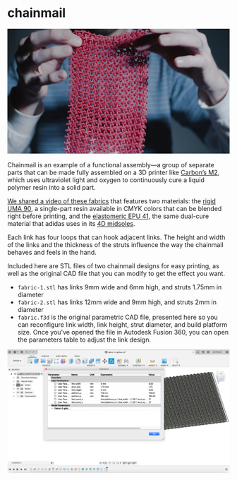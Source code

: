 # chainmail

![3D printed urethane methacrylate chainmail](images/fabric.jpg)

Chainmail is an example of a functional assembly—a group of separate parts that can be made fully assembled on a 3D printer like [Carbon’s M2](https://www.carbon3d.com/), which uses ultraviolet light and oxygen to continuously cure a liquid polymer resin into a solid part.

[We shared a video of these fabrics](https://www.instagram.com/p/B8hfffLJcF0/) that features two materials: the [rigid UMA 90](https://www.carbon3d.com/materials/uma-urethanemethacrylate/), a single-part resin available in CMYK colors that can be blended right before printing, and the [elastomeric EPU 41](https://www.carbon3d.com/materials/epu-elastomeric-polyurethane/), the same dual-cure material that adidas uses in its [4D midsoles](https://www.adidas.com/us/4D).

Each link has four loops that can hook adjacent links. The height and width of the links and the thickness of the struts influence the way the chainmail behaves and feels in the hand.

Included here are STL files of two chainmail designs for easy printing, as well as the original CAD file that you can modify to get the effect you want.
* `fabric-1.stl` has links 9mm wide and 6mm high, and struts 1.75mm in diameter
* `fabric-2.stl` has links 12mm wide and 9mm high, and struts 2mm in diameter
* `fabric.f3d` is the original parametric CAD file, presented here so you can reconfigure link width, link height, strut diameter, and build platform size. Once you’ve opened the file in Autodesk Fusion 360, you can open the parameters table to adjust the link design.

![Fusion 360 parameters table screenshot](images/fusion-360-screenshot.png)
